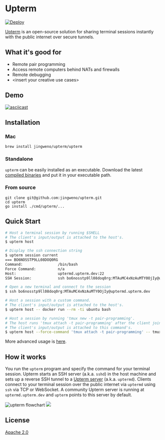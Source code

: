 # Upterm

[![Deploy](https://www.herokucdn.com/deploy/button.svg)](https://heroku.com/deploy)

[Upterm](https://github.com/jingweno/upterm) is an open-source solution for sharing terminal sessions instantly with the public internet over secure tunnels.

## What it's good for

* Remote pair programming
* Access remote computers behind NATs and firewalls
* Remote debugging
* \<insert your creative use cases\>

## Demo

[![asciicast](https://asciinema.org/a/AnXTj0pOOtvSWALjUIQ63OKDm.svg)](https://asciinema.org/a/AnXTj0pOOtvSWALjUIQ63OKDm)

## Installation

### Mac

```
brew install jingweno/upterm/upterm
```

### Standalone

`upterm` can be easily installed as an executable. Download the latest [compiled binaries](https://github.com/jingweno/upterm/releases) and put it in your executable path.

### From source

```
git clone git@github.com:jingweno/upterm.git
cd upterm
go install ./cmd/upterm/...
```

## Quick Start

```bash
# Host a terminal session by running $SHELL
# The client's input/output is attached to the host's.
$ upterm host

# Display the ssh connection string
$ upterm session current
=== BO6NOSSTP9LL08DOQ0RG
Command:                /bin/bash
Force Command:          n/a
Host:                   uptermd.upterm.dev:22
SSH Session:            ssh bo6nosstp9ll08doq0rg:MTAuMC4xNzAuMTY0OjIy@uptermd.upterm.dev

# Open a new terminal and connect to the session
$ ssh bo6nosstp9ll08doq0rg:MTAuMC4xNzAuMTY0OjIy@uptermd.upterm.dev

# Host a session with a custom command.
# The client's input/output is attached to the host's.
$ upterm host -- docker run --rm -ti ubuntu bash

# Host a session by running 'tmux new -t pair-programming'.
# The host runs 'tmux attach -t pair-programming' after the client joins the session.
# The client's input/output is attached to this command's.
$ upterm host --force-command 'tmux attach -t pair-programming' -- tmux new -t pair-programming`,
```

More advanced usage is [here](https://github.com/jingweno/upterm/blob/master/docs/upterm.md).

## How it works

You run the `upterm` program and specify the command for your terminal session.
Upterm starts an SSH server (a.k.a. `sshd`) in the host machine and sets up a reverse SSH tunnel to a [Upterm server](https://github.com/jingweno/upterm/tree/master/cmd/uptermd) (a.k.a. `uptermd`).
Clients connect to your terminal session over the public internet via `uptermd` using `ssh` via TCP or WebSocket.
A community Upterm server is running at `uptermd.upterm.dev` and `upterm` points to this server by default.

![upterm flowchart](https://raw.githubusercontent.com/jingweno/upterm/gh-pages/upterm-flowchart.svg)
<img src="https://raw.githubusercontent.com/jingweno/upterm/gh-pages/upterm-flowchart.svg">

## License

[Apache 2.0](https://github.com/jingweno/upterm/blob/master/LICENSE)
